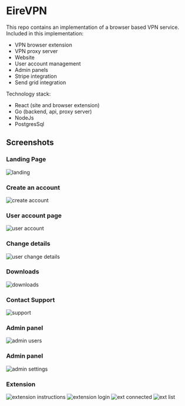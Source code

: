# EireVPN


This repo contains an implementation of a browser based VPN service. Included in this implementation:
- VPN browser extension
- VPN proxy server
- Website 
- User account management
- Admin panels
- Stripe integration 
- Send grid integration

Technology stack:
- React (site and browser extension)
- Go (backend, api, proxy server)
- NodeJs
- PostgresSql


## Screenshots
### Landing Page
![landing](https://i.imgur.com/zaaLRsF.png)
### Create an account
![create account](https://i.imgur.com/nJ1ZEem.png)
### User account page
![user account](https://i.imgur.com/N59hX9L.png)
### Change details
![user change details](https://i.imgur.com/L6M9b3p.png)
### Downloads
![downloads](https://i.imgur.com/vvl52Fr.png)
### Contact Support
![support](https://i.imgur.com/PnOvHI9.png)
### Admin panel
![admin users](https://i.imgur.com/aOjqPif.png)
### Admin panel
![admin settings](https://i.imgur.com/nUkR4oK.png)
### Extension
![extension instructions](https://i.imgur.com/dgVpfXM.png)
![extension login](https://i.imgur.com/6BrvmEx.png)
![ext connected](https://i.imgur.com/nBJmjel.png)
![ext list](https://i.imgur.com/hiHCFII.png)
